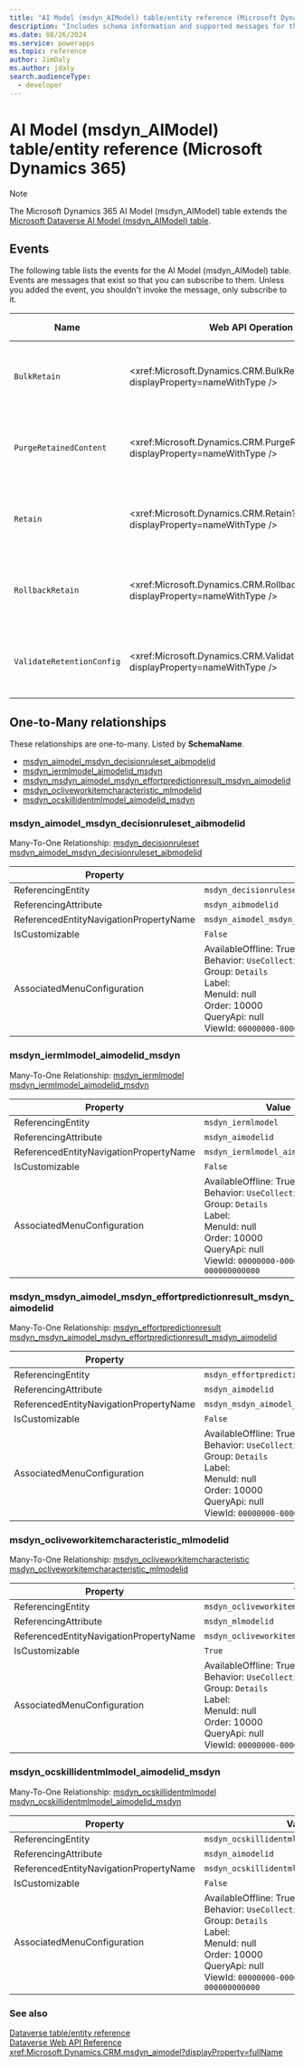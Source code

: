 ```yaml
---
title: "AI Model (msdyn_AIModel) table/entity reference (Microsoft Dynamics 365)"
description: "Includes schema information and supported messages for the AI Model (msdyn_AIModel) table/entity with Microsoft Dynamics 365."
ms.date: 08/26/2024
ms.service: powerapps
ms.topic: reference
author: JimDaly
ms.author: jdaly
search.audienceType: 
  - developer
---
```


# AI Model (msdyn_AIModel) table/entity reference (Microsoft Dynamics 365)



> [!NOTE]
> The Microsoft Dynamics 365 AI Model (msdyn_AIModel) table extends the [Microsoft Dataverse AI Model (msdyn_AIModel) table](/power-apps/developer/data-platform/reference/entities/msdyn_aimodel).


## Events

The following table lists the events for the AI Model (msdyn_AIModel) table.
Events are messages that exist so that you can subscribe to them. Unless you added the event, you shouldn't invoke the message, only subscribe to it.

|Name|Web API Operation |SDK for .NET |
| ---- | ----- |----- |
| `BulkRetain`|<xref:Microsoft.Dynamics.CRM.BulkRetain?displayProperty=nameWithType /> |[Learn to use messages with the SDK for .NET](/power-apps/developer/data-platform/org-service/use-messages)|
| `PurgeRetainedContent`|<xref:Microsoft.Dynamics.CRM.PurgeRetainedContent?displayProperty=nameWithType /> |[Learn to use messages with the SDK for .NET](/power-apps/developer/data-platform/org-service/use-messages)|
| `Retain`|<xref:Microsoft.Dynamics.CRM.Retain?displayProperty=nameWithType /> |[Learn to use messages with the SDK for .NET](/power-apps/developer/data-platform/org-service/use-messages)|
| `RollbackRetain`|<xref:Microsoft.Dynamics.CRM.RollbackRetain?displayProperty=nameWithType /> |[Learn to use messages with the SDK for .NET](/power-apps/developer/data-platform/org-service/use-messages)|
| `ValidateRetentionConfig`|<xref:Microsoft.Dynamics.CRM.ValidateRetentionConfig?displayProperty=nameWithType /> |[Learn to use messages with the SDK for .NET](/power-apps/developer/data-platform/org-service/use-messages)|



## One-to-Many relationships

These relationships are one-to-many. Listed by **SchemaName**.

- [msdyn_aimodel_msdyn_decisionruleset_aibmodelid](#BKMK_msdyn_aimodel_msdyn_decisionruleset_aibmodelid)
- [msdyn_iermlmodel_aimodelid_msdyn](#BKMK_msdyn_iermlmodel_aimodelid_msdyn)
- [msdyn_msdyn_aimodel_msdyn_effortpredictionresult_msdyn_aimodelid](#BKMK_msdyn_msdyn_aimodel_msdyn_effortpredictionresult_msdyn_aimodelid)
- [msdyn_ocliveworkitemcharacteristic_mlmodelid](#BKMK_msdyn_ocliveworkitemcharacteristic_mlmodelid)
- [msdyn_ocskillidentmlmodel_aimodelid_msdyn](#BKMK_msdyn_ocskillidentmlmodel_aimodelid_msdyn)

### <a name="BKMK_msdyn_aimodel_msdyn_decisionruleset_aibmodelid"></a> msdyn_aimodel_msdyn_decisionruleset_aibmodelid

Many-To-One Relationship: [msdyn_decisionruleset msdyn_aimodel_msdyn_decisionruleset_aibmodelid](msdyn_decisionruleset.md#BKMK_msdyn_aimodel_msdyn_decisionruleset_aibmodelid)

|Property|Value|
|---|---|
|ReferencingEntity|`msdyn_decisionruleset`|
|ReferencingAttribute|`msdyn_aibmodelid`|
|ReferencedEntityNavigationPropertyName|`msdyn_aimodel_msdyn_decisionruleset_aibmodelid`|
|IsCustomizable|`False`|
|AssociatedMenuConfiguration|AvailableOffline: True<br />Behavior: `UseCollectionName`<br />Group: `Details`<br />Label: <br />MenuId: null<br />Order: 10000<br />QueryApi: null<br />ViewId: `00000000-0000-0000-0000-000000000000`|

### <a name="BKMK_msdyn_iermlmodel_aimodelid_msdyn"></a> msdyn_iermlmodel_aimodelid_msdyn

Many-To-One Relationship: [msdyn_iermlmodel msdyn_iermlmodel_aimodelid_msdyn](msdyn_iermlmodel.md#BKMK_msdyn_iermlmodel_aimodelid_msdyn)

|Property|Value|
|---|---|
|ReferencingEntity|`msdyn_iermlmodel`|
|ReferencingAttribute|`msdyn_aimodelid`|
|ReferencedEntityNavigationPropertyName|`msdyn_iermlmodel_aimodelid_msdyn`|
|IsCustomizable|`False`|
|AssociatedMenuConfiguration|AvailableOffline: True<br />Behavior: `UseCollectionName`<br />Group: `Details`<br />Label: <br />MenuId: null<br />Order: 10000<br />QueryApi: null<br />ViewId: `00000000-0000-0000-0000-000000000000`|

### <a name="BKMK_msdyn_msdyn_aimodel_msdyn_effortpredictionresult_msdyn_aimodelid"></a> msdyn_msdyn_aimodel_msdyn_effortpredictionresult_msdyn_aimodelid

Many-To-One Relationship: [msdyn_effortpredictionresult msdyn_msdyn_aimodel_msdyn_effortpredictionresult_msdyn_aimodelid](msdyn_effortpredictionresult.md#BKMK_msdyn_msdyn_aimodel_msdyn_effortpredictionresult_msdyn_aimodelid)

|Property|Value|
|---|---|
|ReferencingEntity|`msdyn_effortpredictionresult`|
|ReferencingAttribute|`msdyn_aimodelid`|
|ReferencedEntityNavigationPropertyName|`msdyn_msdyn_aimodel_msdyn_effortpredictionresult_msdyn_aimodelid`|
|IsCustomizable|`False`|
|AssociatedMenuConfiguration|AvailableOffline: True<br />Behavior: `UseCollectionName`<br />Group: `Details`<br />Label: <br />MenuId: null<br />Order: 10000<br />QueryApi: null<br />ViewId: `00000000-0000-0000-0000-000000000000`|

### <a name="BKMK_msdyn_ocliveworkitemcharacteristic_mlmodelid"></a> msdyn_ocliveworkitemcharacteristic_mlmodelid

Many-To-One Relationship: [msdyn_ocliveworkitemcharacteristic msdyn_ocliveworkitemcharacteristic_mlmodelid](msdyn_ocliveworkitemcharacteristic.md#BKMK_msdyn_ocliveworkitemcharacteristic_mlmodelid)

|Property|Value|
|---|---|
|ReferencingEntity|`msdyn_ocliveworkitemcharacteristic`|
|ReferencingAttribute|`msdyn_mlmodelid`|
|ReferencedEntityNavigationPropertyName|`msdyn_ocliveworkitemcharacteristic_mlmodelid`|
|IsCustomizable|`True`|
|AssociatedMenuConfiguration|AvailableOffline: True<br />Behavior: `UseCollectionName`<br />Group: `Details`<br />Label: <br />MenuId: null<br />Order: 10000<br />QueryApi: null<br />ViewId: `00000000-0000-0000-0000-000000000000`|

### <a name="BKMK_msdyn_ocskillidentmlmodel_aimodelid_msdyn"></a> msdyn_ocskillidentmlmodel_aimodelid_msdyn

Many-To-One Relationship: [msdyn_ocskillidentmlmodel msdyn_ocskillidentmlmodel_aimodelid_msdyn](msdyn_ocskillidentmlmodel.md#BKMK_msdyn_ocskillidentmlmodel_aimodelid_msdyn)

|Property|Value|
|---|---|
|ReferencingEntity|`msdyn_ocskillidentmlmodel`|
|ReferencingAttribute|`msdyn_aimodelid`|
|ReferencedEntityNavigationPropertyName|`msdyn_ocskillidentmlmodel_aimodelid_msdyn`|
|IsCustomizable|`False`|
|AssociatedMenuConfiguration|AvailableOffline: True<br />Behavior: `UseCollectionName`<br />Group: `Details`<br />Label: <br />MenuId: null<br />Order: 10000<br />QueryApi: null<br />ViewId: `00000000-0000-0000-0000-000000000000`|



### See also

[Dataverse table/entity reference](../about-entity-reference.md)  
[Dataverse Web API Reference](/power-apps/developer/data-platform/webapi/reference/about)   
<xref:Microsoft.Dynamics.CRM.msdyn_aimodel?displayProperty=fullName>
